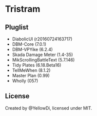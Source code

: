 Tristram
====

## Pluglist

- DiabolicUI (r20160724163717)
- DBM-Core (7.0.1)
- DBM-VPYike (6.2.4)
- Skada Damage Meter (1.4-35)
- MikScrollingBattleText (5.7.146)
- Tidy Plates (6.18.Beta16)
- TellMeWhen (8.1.2)
- Master Plan (0.99)
- Wholly (057)

## License

Created by @YellowDi, licensed under MIT.



